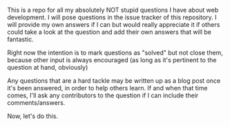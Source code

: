 This is a repo for all my absolutely NOT stupid questions I have about web development. I will pose questions in the issue tracker of this repository. I will provide my own answers if I can but would really appreciate it if others could take a look at the question and add their own answers that will be fantastic.

Right now the intention is to mark questions as "solved" but not close them, because other input is always encouraged (as long as it's pertinent to the question at hand, obviously)

Any questions that are a hard tackle may be written up as a blog post once it's been answered, in order to help others learn. If and when that time comes, I'll ask any contributors to the question if I can include their comments/answers.

Now, let's do this.
